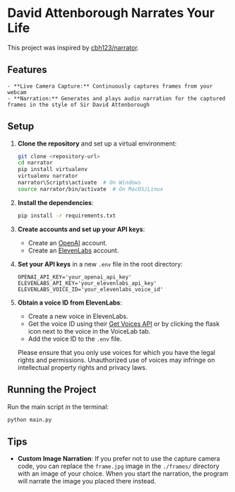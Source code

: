 # David Attenborough Narrates Your Life

This project was inspired by [cbh123/narrator](https://github.com/cbh123/narrator).

## Features

    - **Live Camera Capture:** Continuously captures frames from your webcam
    - **Narration:** Generates and plays audio narration for the captured frames in the style of Sir David Attenborough

## Setup

1. **Clone the repository** and set up a virtual environment:

    ```bash
    git clone <repository-url>
    cd narrator
    pip install virtualenv
    virtualenv narrator
    narrator\Scripts\activate  # On Windows
    source narrator/bin/activate  # On MacOS/Linux
    ```

2. **Install the dependencies**:

    ```bash
    pip install -r requirements.txt
    ```

3. **Create accounts and set up your API keys**:

    - Create an [OpenAI](https://platform.openai.com/docs/overview) account.
    - Create an [ElevenLabs](https://elevenlabs.io) account.

4. **Set your API keys** in a new `.env` file in the root directory:

    ```plaintext
    OPENAI_API_KEY='your_openai_api_key'
    ELEVENLABS_API_KEY='your_elevenlabs_api_key'
    ELEVENLABS_VOICE_ID='your_elevenlabs_voice_id'
    ```

5. **Obtain a voice ID from ElevenLabs**:

    - Create a new voice in ElevenLabs.
    - Get the voice ID using their [Get Voices API](https://elevenlabs.io/docs/api-reference/voices) or by clicking the flask icon next to the voice in the VoiceLab tab.
    - Add the voice ID to the `.env` file.

    Please ensure that you only use voices for which you have the legal rights and permissions. Unauthorized use of voices may infringe on intellectual property rights and privacy laws.

## Running the Project

Run the main script in the terminal:

```bash
python main.py
```

## Tips
- **Custom Image Narration**: If you prefer not to use the capture camera code, you can replace the `frame.jpg` image in the `./frames/` directory with an image of your choice. When you start the narration, the program will narrate the image you placed there instead.
